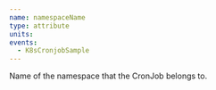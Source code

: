 ```yaml
---
name: namespaceName
type: attribute
units:
events:
  - K8sCronjobSample
---
```


Name of the namespace that the CronJob belongs to.
